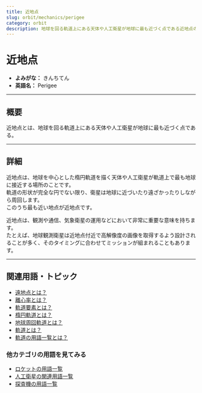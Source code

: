 ```yaml
---
title: 近地点
slug: orbit/mechanics/perigee
category: orbit
description: 地球を回る軌道上にある天体や人工衛星が地球に最も近づく点である近地点の意味・定義・内容について解説します。  
---
```


# 近地点

- **よみがな：** きんちてん  
- **英語名：** Perigee  

---

## 概要

近地点とは、地球を回る軌道上にある天体や人工衛星が地球に最も近づく点である。  

---

## 詳細

近地点は、地球を中心とした楕円軌道を描く天体や人工衛星が軌道上で最も地球に接近する場所のことです。  
軌道の形状が完全な円でない限り、衛星は地球に近づいたり遠ざかったりしながら周回します。  
このうち最も近い地点が近地点です。  

近地点は、観測や通信、気象衛星の運用などにおいて非常に重要な意味を持ちます。  
たとえば、地球観測衛星は近地点付近で高解像度の画像を取得するよう設計されることが多く、そのタイミングに合わせてミッションが組まれることもあります。  

---

## 関連用語・トピック

- [遠地点とは？](/docs/orbit/mechanics/apogee)
- [離心率とは？](/docs/orbit/mechanics/eccentricity)
- [軌道要素とは？](/docs/orbit/mechanics/orbital-elements)
- [楕円軌道とは？](/docs/orbit/type/elliptical-orbit)
- [地球周回軌道とは？](/docs/orbit/type/geocentric-orbit)
- [軌道とは？](/docs/orbit/orbit)
- [軌道の用語一覧とは？](/docs/category/orbit)

### 他カテゴリの用語を見てみる
- [ロケットの用語一覧](/docs/category/rocket)
- [人工衛星の関連用語一覧](/docs/category/satellite)
- [探査機の用語一覧](/docs/category/explorer)

